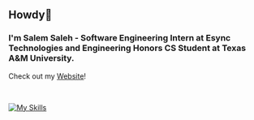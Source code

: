 ## Howdy👋
### I'm Salem Saleh - Software Engineering Intern at Esync Technologies and Engineering Honors CS Student at Texas A&M University.

Check out my [Website](http://salembsaleh.github.io)!

<br>

[![My Skills](https://skillicons.dev/icons?i=python,java,html,css,js,react,nodejs,mongodb)](https://salembsaleh.github.io)

<!--
**salembsaleh/salembsaleh** is a ✨ _special_ ✨ repository because its `README.md` (this file) appears on your GitHub profile.

Here are some ideas to get you started:

- 🔭 I’m currently working on ...
- 🌱 I’m currently learning ...
- 👯 I’m looking to collaborate on ...
- 🤔 I’m looking for help with ...
- 💬 Ask me about ...
- 📫 How to reach me: ...
- 😄 Pronouns: ...
- ⚡ Fun fact: ...
-->
